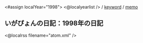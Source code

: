 <#assign localYear="1998">
<@localyearlist /> / [keyword](../keyword/index.html) / [memo](../memo/index.html)

## いがぴょんの日記：1998年の日記

<@localrss filename="atom.xml" />
